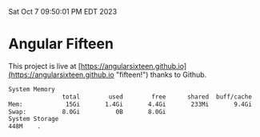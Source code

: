 Sat Oct  7 09:50:01 PM EDT 2023

# Angular Fifteen


This project is live at [https://angularsixteen.github.io](https://angularsixteen.github.io "fifteen!") thanks to Github.

```bash
System Memory
               total        used        free      shared  buff/cache   available
Mem:            15Gi       1.4Gi       4.4Gi       233Mi       9.4Gi        13Gi
Swap:          8.0Gi          0B       8.0Gi
System Storage
448M	.
```
```bash
